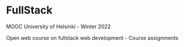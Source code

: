 # FullStack
 
MOOC University of Helsinki - Winter 2022

Open web course on fullstack web development - Course assignments
